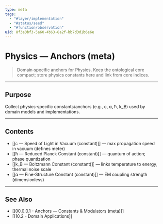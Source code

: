 ```yaml
---
type: meta
tags:
  - "#layer/implementation"
  - "#status/seed"
  - "#function/observation"
uid: 8f3a3bf3-5a60-4b63-8a2f-bb7d3d1b6e6e
---
```


# Physics — Anchors (meta)

> Domain‑specific anchors for Physics. Keep the ontological core compact; store physics constants here and link from core indices.

---

## Purpose

Collect physics‑specific constants/anchors (e.g., c, α, ħ, k_B) used by domain models and implementations.

---

## Contents

- [[c — Speed of Light in Vacuum (constant)]] — max propagation speed in vacuum (defines meter)
- [[ħ — Reduced Planck Constant (constant)]] — quantum of action; phase quantization
- [[k_B — Boltzmann Constant (constant)]] — links temperature to energy; thermal noise scale
- [[α — Fine-Structure Constant (constant)]] — EM coupling strength (dimensionless)

---

## See Also

- [[00.0.0.1 - Anchors — Constants & Modulators (meta)]]
- [[10.2 - Domain Applications]]

